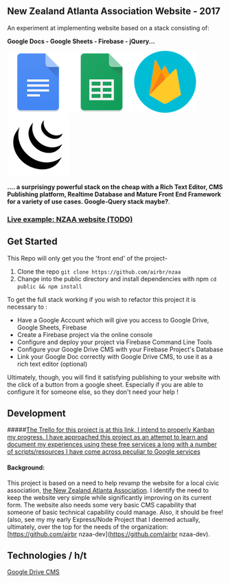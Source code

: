 ## New Zealand Atlanta Association Website - 2017


An experiment at implementing website based on a stack consisting of:

**Google Docs - Google Sheets - Firebase - jQuery...**

![Google Docs](readme-assets/Docs-icon.png)
![Google Sheets](readme-assets/Sheets-icon.png)
![Firebase (Google)](readme-assets/google_firebase-512.png)
![jQuery](readme-assets/jquery-icon-17841.png)

**.... a surprisingy powerful stack on the cheap with a Rich Text Editor, CMS Publishing platform, Realtime Database and Mature Front End Framework for a variety of use cases. Google-Query stack maybe?**.

### [Live example: NZAA website (TODO)]()

## Get Started

This Repo will only get you the 'front end' of the project-

1. Clone the repo `git clone https://github.com/airbr/nzaa`
2. Change into the public directory and install dependencies with npm `cd public && npm install`

To get the full stack working if you wish to refactor this project it is necessary to :

* Have a Google Account which will give you access to Google Drive, Google Sheets, Firebase
* Create a Firebase project via the online console
* Configure and deploy your project via Firebase Command Line Tools
* Configure your Google Drive CMS with your Firebase Project's Database
* Link your Google Doc correctly with Google Drive CMS, to use it as a rich text editor (optional)

Ultimately, though, you will find it satisfying publishing to your website with the click of a button from a google sheet. Especially if you are able to configure it for someone else, so they don't need your help !



## Development

#####[The Trello for this project is at this link, I intend to properly Kanban my progress. I have approached this project as an attempt to learn and document my experiences using these free services a long with a number of scripts/resources I have come across peculiar to Google services](https://trello.com/b/RTwTGDnO/nzaa-development)



#### Background:

This project is based on a need to help revamp the website for a local civic association, [the New Zealand Atlanta Association](http://www.atlantanz.org). I identify the need to keep the website very simple while significantly improving on its current form. The website also needs some very basic CMS capability that someone of basic technical capability could manage. Also, it should be free! (also, see my my early Express/Node Project that I deemed actually, ultimately, over the top for the needs of the organization: [https://github.com/airbr nzaa-dev](https://github.com/airbr nzaa-dev).


## Technologies / h/t

[Google Drive CMS](https://www.drivecms.xyz/)




